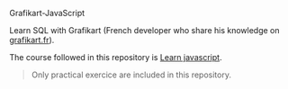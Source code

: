 Grafikart-JavaScript

Learn SQL with Grafikart (French developer who share his knowledge on
[grafikart.fr](https://grafikart.fr)).

The course followed in this repository
is [Learn javascript](https://grafikart.fr/tutoriels/javascript).

> Only practical exercice are included in this repository.